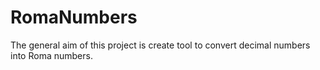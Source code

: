 # RomaNumbers
The general aim of this project is create tool to convert decimal numbers into Roma numbers.

